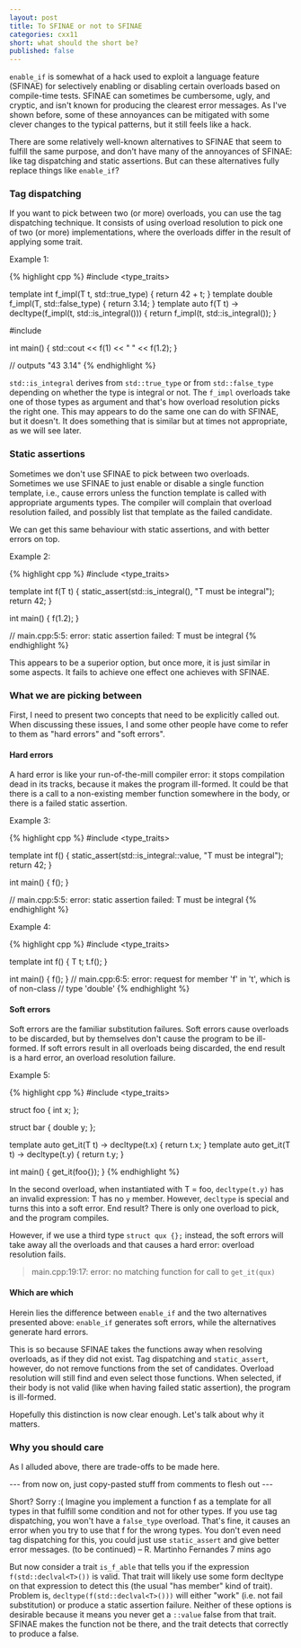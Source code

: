 ```yaml
---
layout: post
title: To SFINAE or not to SFINAE
categories: cxx11
short: what should the short be?
published: false
---
```


`enable_if` is somewhat of a hack used to exploit a language feature (SFINAE)
for selectively enabling or disabling certain overloads based on compile-time
tests. SFINAE can sometimes be cumbersome, ugly, and cryptic, and isn't known
for producing the clearest error messages. As I've shown before, some of these
annoyances can be mitigated with some clever changes to the typical patterns,
but it still feels like a hack.

There are some relatively well-known alternatives to SFINAE that seem to fulfill
the same purpose, and don't have many of the annoyances of SFINAE: like tag
dispatching and static assertions. But can these alternatives fully replace
things like `enable_if`?

### Tag dispatching

If you want to pick between two (or more) overloads, you can use the tag
dispatching technique. It consists of using overload resolution to pick one of
two (or more) implementations, where the overloads differ in the result of
applying some trait.

Example 1:

{% highlight cpp %}
#include <type_traits>

template <typename T>
int  f_impl(T t, std::true_type) {
    return 42 + t;
}
template <typename T>
double f_impl(T, std::false_type) {
    return 3.14;
}
template <typename T>
auto f(T t) -> decltype(f_impl(t, std::is_integral<T>())) {
    return f_impl(t, std::is_integral<T>());
}

#include <iostream>

int main() {
    std::cout << f(1) << " " << f(1.2);
}

// outputs "43 3.14"
{% endhighlight %}

`std::is_integral` derives from `std::true_type` or from `std::false_type`
depending on whether the type is integral or not. The `f_impl` overloads take
one of those types as argument and that's how overload resolution picks the
right one. This may appears to do the same one can do with SFINAE, but it
doesn't. It does something that is similar but at times not appropriate, as we
will see later.

### Static assertions

Sometimes we don't use SFINAE to pick between two overloads. Sometimes we use
SFINAE to just enable or disable a single function template, i.e., cause errors
unless the function template is called with appropriate arguments types. The
compiler will complain that overload resolution failed, and possibly list that
template as the failed candidate.

We can get this same behaviour with static assertions, and with better errors on
top.

Example 2:

{% highlight cpp %}
#include <type_traits>

template <typename T>
int f(T t) {
    static_assert(std::is_integral<T>(), "T must be integral");
    return 42;
}

int main() {
    f(1.2);
}

// main.cpp:5:5: error: static assertion failed: T must be integral
{% endhighlight %}

This appears to be a superior option, but once more, it is just similar in some
aspects. It fails to achieve one effect one achieves with SFINAE.

### What we are picking between

First, I need to present two concepts that need to be explicitly called out.
When discussing these issues, I and some other people have come to refer to them
as "hard errors" and "soft errors".

#### Hard errors

A hard error is like your run-of-the-mill compiler error: it stops compilation
dead in its tracks, because it makes the program ill-formed. It could be that
there is a call to a non-existing member function somewhere in the body, or
there is a failed static assertion.

Example 3:

{% highlight cpp %}
#include <type_traits>

template <typename T>
int f() {
    static_assert(std::is_integral<T>::value, "T must be integral");
    return 42;
}

int main() {
    f<double>();
}

// main.cpp:5:5: error: static assertion failed: T must be integral
{% endhighlight %}

Example 4:

{% highlight cpp %}
#include <type_traits>

template <typename T>
int f() {
    T t;
    t.f();
}

int main() {
    f<double>();
}
// main.cpp:6:5: error: request for member 'f' in 't', which is of non-class
// type 'double'
{% endhighlight %}

#### Soft errors

Soft errors are the familiar substitution failures. Soft errors cause overloads
to be discarded, but by themselves don't cause the program to be ill-formed. If
soft errors result in all overloads being discarded, the end result is a hard
error, an overload resolution failure.

Example 5:

{% highlight cpp %}
#include <type_traits>

struct foo { int x; };

struct bar { double y; };

template <typename T>
auto get_it(T t) -> decltype(t.x) {
    return t.x;
}
template <typename T>
auto get_it(T t) -> decltype(t.y) {
    return t.y;
}

int main() {
    get_it(foo{});
}
{% endhighlight %}

In the second overload, when instantiated with T = foo, `decltype(t.y)` has an
invalid expression: T has no `y` member. However, `decltype` is special and
turns this into a soft error. End result? There is only one overload to pick,
and the program compiles.

However, if we use a third type `struct qux {};` instead, the soft errors will
take away all the overloads and that causes a hard error: overload resolution
fails.

> main.cpp:19:17: error: no matching function for call to `get_it(qux)`

#### Which are which

Herein lies the difference between `enable_if` and the two alternatives presented
above: `enable_if` generates soft errors, while the alternatives generate hard
errors.

This is so because SFINAE takes the functions away when resolving overloads, as
if they did not exist. Tag dispatching and `static_assert`, however, do not remove
functions from the set of candidates. Overload resolution will still find and
even select those functions. When selected, if their body is not valid (like
when having failed static assertion), the program is ill-formed.

Hopefully this distinction is now clear enough. Let's talk about why it matters.

### Why you should care

As I alluded above, there are trade-offs to be made here. 

--- from now on, just copy-pasted stuff from comments to flesh out ---

Short? Sorry :( Imagine you implement a function f as a template for all types
in that fulfill some condition and not for other types. If you use tag
dispatching, you won't have a `false_type` overload. That's fine, it causes an
error when you try to use that f for the wrong types. You don't even need tag
dispatching for this, you could just use `static_assert` and give better error
messages. (to be continued) – R. Martinho Fernandes 7 mins ago 
    
But now consider a trait `is_f_able` that tells you if the expression
`f(std::declval<T>())` is valid. That trait will likely use some form decltype on
that expression to detect this (the usual "has member" kind of trait). Problem
is, `decltype(f(std::declval<T>()))` will either "work" (i.e. not fail
substitution) or produce a static assertion failure. Neither of these options is
desirable because it means you never get a `::value` false from that trait. SFINAE
makes the function not be there, and the trait detects that correctly to produce
a false.


